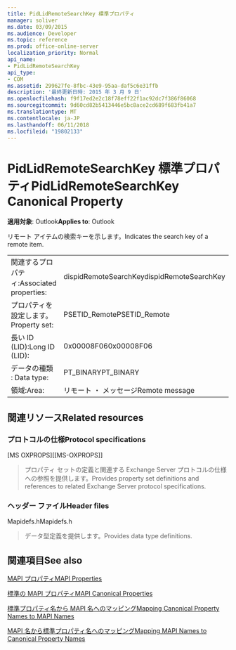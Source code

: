 ```yaml
---
title: PidLidRemoteSearchKey 標準プロパティ
manager: soliver
ms.date: 03/09/2015
ms.audience: Developer
ms.topic: reference
ms.prod: office-online-server
localization_priority: Normal
api_name:
- PidLidRemoteSearchKey
api_type:
- COM
ms.assetid: 299627fe-8fbc-43e9-95aa-daf5c6e31ffb
description: '最終更新日時: 2015 年 3 月 9 日'
ms.openlocfilehash: f9f17ed2e2c18f78eff22f1ac92dc7f386f86068
ms.sourcegitcommit: 9d60cd82b5413446e5bc8ace2cd689f683fb41a7
ms.translationtype: MT
ms.contentlocale: ja-JP
ms.lasthandoff: 06/11/2018
ms.locfileid: "19802133"
---
```

# <a name="pidlidremotesearchkey-canonical-property"></a><span data-ttu-id="9af80-103">PidLidRemoteSearchKey 標準プロパティ</span><span class="sxs-lookup"><span data-stu-id="9af80-103">PidLidRemoteSearchKey Canonical Property</span></span>

  
  
<span data-ttu-id="9af80-104">**適用対象**: Outlook</span><span class="sxs-lookup"><span data-stu-id="9af80-104">**Applies to**: Outlook</span></span> 
  
<span data-ttu-id="9af80-105">リモート アイテムの検索キーを示します。</span><span class="sxs-lookup"><span data-stu-id="9af80-105">Indicates the search key of a remote item.</span></span>
  
|||
|:-----|:-----|
|<span data-ttu-id="9af80-106">関連するプロパティ:</span><span class="sxs-lookup"><span data-stu-id="9af80-106">Associated properties:</span></span>  <br/> |<span data-ttu-id="9af80-107">dispidRemoteSearchKey</span><span class="sxs-lookup"><span data-stu-id="9af80-107">dispidRemoteSearchKey</span></span>  <br/> |
|<span data-ttu-id="9af80-108">プロパティを設定します。</span><span class="sxs-lookup"><span data-stu-id="9af80-108">Property set:</span></span>  <br/> |<span data-ttu-id="9af80-109">PSETID_Remote</span><span class="sxs-lookup"><span data-stu-id="9af80-109">PSETID_Remote</span></span>  <br/> |
|<span data-ttu-id="9af80-110">長い ID (LID):</span><span class="sxs-lookup"><span data-stu-id="9af80-110">Long ID (LID):</span></span>  <br/> |<span data-ttu-id="9af80-111">0x00008F06</span><span class="sxs-lookup"><span data-stu-id="9af80-111">0x00008F06</span></span>  <br/> |
|<span data-ttu-id="9af80-112">データの種類 : </span><span class="sxs-lookup"><span data-stu-id="9af80-112">Data type:</span></span>  <br/> |<span data-ttu-id="9af80-113">PT_BINARY</span><span class="sxs-lookup"><span data-stu-id="9af80-113">PT_BINARY</span></span>  <br/> |
|<span data-ttu-id="9af80-114">領域:</span><span class="sxs-lookup"><span data-stu-id="9af80-114">Area:</span></span>  <br/> |<span data-ttu-id="9af80-115">リモート ・ メッセージ</span><span class="sxs-lookup"><span data-stu-id="9af80-115">Remote message</span></span>  <br/> |
   
## <a name="related-resources"></a><span data-ttu-id="9af80-116">関連リソース</span><span class="sxs-lookup"><span data-stu-id="9af80-116">Related resources</span></span>

### <a name="protocol-specifications"></a><span data-ttu-id="9af80-117">プロトコルの仕様</span><span class="sxs-lookup"><span data-stu-id="9af80-117">Protocol specifications</span></span>

<span data-ttu-id="9af80-118">[MS OXPROPS]</span><span class="sxs-lookup"><span data-stu-id="9af80-118">[[MS-OXPROPS]]</span></span> 
  
> <span data-ttu-id="9af80-119">プロパティ セットの定義と関連する Exchange Server プロトコルの仕様への参照を提供します。</span><span class="sxs-lookup"><span data-stu-id="9af80-119">Provides property set definitions and references to related Exchange Server protocol specifications.</span></span>
    
### <a name="header-files"></a><span data-ttu-id="9af80-120">ヘッダー ファイル</span><span class="sxs-lookup"><span data-stu-id="9af80-120">Header files</span></span>

<span data-ttu-id="9af80-121">Mapidefs.h</span><span class="sxs-lookup"><span data-stu-id="9af80-121">Mapidefs.h</span></span>
  
> <span data-ttu-id="9af80-122">データ型定義を提供します。</span><span class="sxs-lookup"><span data-stu-id="9af80-122">Provides data type definitions.</span></span>
    
## <a name="see-also"></a><span data-ttu-id="9af80-123">関連項目</span><span class="sxs-lookup"><span data-stu-id="9af80-123">See also</span></span>



[<span data-ttu-id="9af80-124">MAPI プロパティ</span><span class="sxs-lookup"><span data-stu-id="9af80-124">MAPI Properties</span></span>](mapi-properties.md)
  
[<span data-ttu-id="9af80-125">標準の MAPI プロパティ</span><span class="sxs-lookup"><span data-stu-id="9af80-125">MAPI Canonical Properties</span></span>](mapi-canonical-properties.md)
  
[<span data-ttu-id="9af80-126">標準プロパティ名から MAPI 名へのマッピング</span><span class="sxs-lookup"><span data-stu-id="9af80-126">Mapping Canonical Property Names to MAPI Names</span></span>](mapping-canonical-property-names-to-mapi-names.md)
  
[<span data-ttu-id="9af80-127">MAPI 名から標準プロパティ名へのマッピング</span><span class="sxs-lookup"><span data-stu-id="9af80-127">Mapping MAPI Names to Canonical Property Names</span></span>](mapping-mapi-names-to-canonical-property-names.md)

